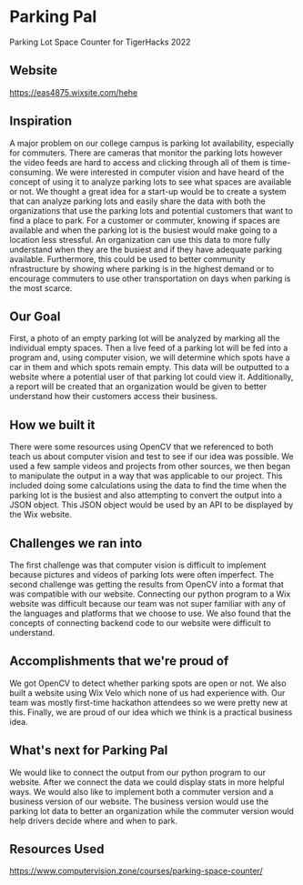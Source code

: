 # Parking Pal
Parking Lot Space Counter for TigerHacks 2022

## Website
https://eas4875.wixsite.com/hehe

## Inspiration
A major problem on our college campus is parking lot availability, especially for commuters. There are cameras that monitor the parking lots however the video feeds are hard to access and clicking through all of them is time-consuming. We were interested in computer vision and have heard of the concept of using it to analyze parking lots to see what spaces are available or not. We thought a great idea for a start-up would be to create a system that can analyze parking lots and easily share the data with both the organizations that use the parking lots and potential customers that want to find a place to park. For a customer or commuter, knowing if spaces are available and when the parking lot is the busiest would make going to a location less stressful. An organization can use this data to more fully understand when they are the busiest and if they have adequate parking available. Furthermore, this could be used to better community nfrastructure by showing where parking is in the highest demand or to encourage commuters to use other transportation on days when parking is the most scarce. 

## Our Goal
First, a photo of an empty parking lot will be analyzed by marking all the individual empty spaces. Then a live feed of a parking lot will be fed into a program and, using computer vision, we will determine which spots have a car in them and which spots remain empty. This data will be outputted to a website where a potential user of that parking lot could view it. Additionally, a report will be created that an organization would be given to better understand how their customers access their business. 

## How we built it
There were some resources using OpenCV that we referenced to both teach us about computer vision and test to see if our idea was possible. We used a few sample videos and projects from other sources, we then began to manipulate the output in a way that was applicable to our project. This included doing some calculations using the data to find the time when the parking lot is the busiest and also attempting to convert the output into a JSON object. This JSON object would be used by an API to be displayed by the Wix website. 

## Challenges we ran into
The first challenge was that computer vision is difficult to implement because pictures and videos of parking lots were often imperfect. The second challenge was getting the results from OpenCV into a format that was compatible with our website. Connecting our python program to a Wix website was difficult because our team was not super familiar with any of the languages and platforms that we choose to use. We also found that the concepts of connecting backend code to our website were difficult to understand.

## Accomplishments that we're proud of
We got OpenCV to detect whether parking spots are open or not. We also built a website using Wix Velo which none of us had experience with. Our team was mostly first-time hackathon attendees so we were pretty new at this. Finally, we are proud of our idea which we think is a practical business idea. 

## What's next for Parking Pal
We would like to connect the output from our python program to our website. After we connect the data we could display stats in more helpful ways. We would also like to implement both a commuter version and a business version of our website. The business version would use the parking lot data to better an organization while the commuter version would help drivers decide where and when to park.

## Resources Used
https://www.computervision.zone/courses/parking-space-counter/

